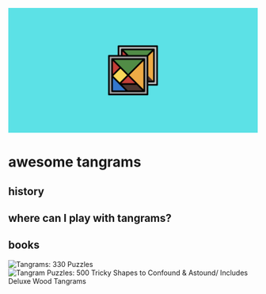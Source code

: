 ![tangrams](https://github.com/aidanastridge/awesome-tangrams/blob/main/awesome-tangrams-banner.png)

# awesome tangrams

## history

## where can I play with tangrams?

## books

![Tangrams: 330 Puzzles](https://www.amazon.com/Tangrams-Puzzles-Dover-Recreational-Math/dp/0486214834/ref=sr_1_4?keywords=tangram+puzzles&qid=1692383585&s=books&sr=1-4)
![Tangram Puzzles: 500 Tricky Shapes to Confound & Astound/ Includes Deluxe Wood Tangrams](https://www.amazon.com/Tangram-Puzzles-Confound-Astound-Tangrams/dp/080697589X/ref=sr_1_5?keywords=tangram+puzzles&qid=1692383585&s=books&sr=1-5)
